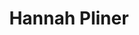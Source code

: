 ---
layout: member
title: Hannah Pliner
position: Graduate Student
current: Lead Data Scientist for Single Cell Genomics, Brotman Baty Institute
current_link: https://brotmanbaty.org/
twitter: hpliner
handle: hpliner
email: hpliner@uw.edu
github: hpliner
scholar: eBbD0E4AAAAJ
image: /images/team/hannah-pliner.png
#cv: /pdfs/team/jose-mcfaline-cv.pdf
---